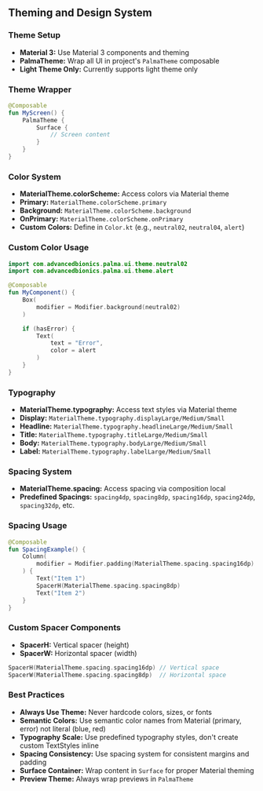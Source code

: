 ## Theming and Design System

### Theme Setup
- **Material 3:** Use Material 3 components and theming
- **PalmaTheme:** Wrap all UI in project's `PalmaTheme` composable
- **Light Theme Only:** Currently supports light theme only

### Theme Wrapper
```kotlin
@Composable
fun MyScreen() {
    PalmaTheme {
        Surface {
            // Screen content
        }
    }
}
```

### Color System
- **MaterialTheme.colorScheme:** Access colors via Material theme
- **Primary:** `MaterialTheme.colorScheme.primary`
- **Background:** `MaterialTheme.colorScheme.background`
- **OnPrimary:** `MaterialTheme.colorScheme.onPrimary`
- **Custom Colors:** Define in `Color.kt` (e.g., `neutral02`, `neutral04`, `alert`)

### Custom Color Usage
```kotlin
import com.advancedbionics.palma.ui.theme.neutral02
import com.advancedbionics.palma.ui.theme.alert

@Composable
fun MyComponent() {
    Box(
        modifier = Modifier.background(neutral02)
    )

    if (hasError) {
        Text(
            text = "Error",
            color = alert
        )
    }
}
```

### Typography
- **MaterialTheme.typography:** Access text styles via Material theme
- **Display:** `MaterialTheme.typography.displayLarge/Medium/Small`
- **Headline:** `MaterialTheme.typography.headlineLarge/Medium/Small`
- **Title:** `MaterialTheme.typography.titleLarge/Medium/Small`
- **Body:** `MaterialTheme.typography.bodyLarge/Medium/Small`
- **Label:** `MaterialTheme.typography.labelLarge/Medium/Small`

### Spacing System
- **MaterialTheme.spacing:** Access spacing via composition local
- **Predefined Spacings:** `spacing4dp`, `spacing8dp`, `spacing16dp`, `spacing24dp`, `spacing32dp`, etc.

### Spacing Usage
```kotlin
@Composable
fun SpacingExample() {
    Column(
        modifier = Modifier.padding(MaterialTheme.spacing.spacing16dp)
    ) {
        Text("Item 1")
        SpacerH(MaterialTheme.spacing.spacing8dp)
        Text("Item 2")
    }
}
```

### Custom Spacer Components
- **SpacerH:** Vertical spacer (height)
- **SpacerW:** Horizontal spacer (width)
```kotlin
SpacerH(MaterialTheme.spacing.spacing16dp) // Vertical space
SpacerW(MaterialTheme.spacing.spacing8dp)  // Horizontal space
```

### Best Practices
- **Always Use Theme:** Never hardcode colors, sizes, or fonts
- **Semantic Colors:** Use semantic color names from Material (primary, error) not literal (blue, red)
- **Typography Scale:** Use predefined typography styles, don't create custom TextStyles inline
- **Spacing Consistency:** Use spacing system for consistent margins and padding
- **Surface Container:** Wrap content in `Surface` for proper Material theming
- **Preview Theme:** Always wrap previews in `PalmaTheme`
